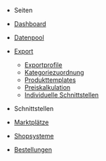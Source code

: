 <!-- docs/_sidebar.md -->

- Seiten
- [Dashboard](/)
- [Datenpool](datapool/)
- [Export](export/)
	- [Exportprofile](export/interface.md)
	- [Kategoriezuordnung](export/categories.md)
	- [Produkttemplates](export/templates.md)
	- [Preiskalkulation](export/pricecalculation.md)
	- [Individuelle Schnittstellen](export/owninterface.md)

- Schnittstellen
- [Marktplätze](interface/marketplace.md)
- [Shopsysteme](interface/shops.md)
- [Bestellungen](interface/order.md)